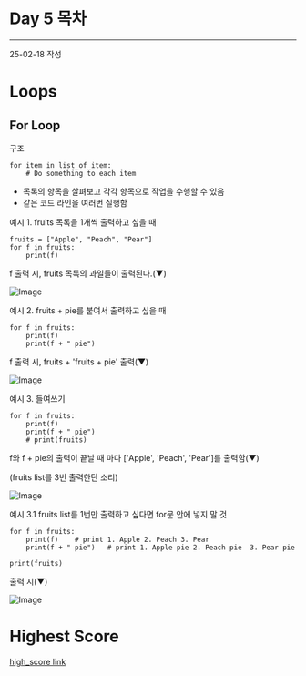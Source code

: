 # Day 5 목차

---

25-02-18 작성

# Loops

## For Loop
구조
```
for item in list_of_item:
    # Do something to each item
```
- 목록의 항목을 살펴보고 각각 항목으로 작업을 수행할 수 있음
- 같은 코드 라인을 여러번 실행함

예시 1. fruits 목록을 1개씩 출력하고 싶을 때
```
fruits = ["Apple", "Peach", "Pear"]
for f in fruits:
    print(f)
```

f 출력 시, fruits 목록의 과일들이 출력된다.(▼)

![Image](https://github.com/user-attachments/assets/3366f5a6-fffd-42d5-bcb3-2d2fcaee32e0)


예시 2. fruits + pie를 붙여서 출력하고 싶을 때
```
for f in fruits:
    print(f)
    print(f + " pie")
```
f 출력 시, fruits + 'fruits + pie' 출력(▼)

![Image](https://github.com/user-attachments/assets/845aedfb-7a1c-4431-84db-c750d1478b53)


예시 3. 들여쓰기
```
for f in fruits:
    print(f)
    print(f + " pie")
    # print(fruits)
```
f와 f + pie의 출력이 끝날 때 마다 ['Apple', 'Peach', 'Pear']를 출력함(▼)

(fruits list를 3번 출력한단 소리)

![Image](https://github.com/user-attachments/assets/785b810b-7653-4bd3-b89b-cb6737b31d27)


예시 3.1 fruits list를 1번만 출력하고 싶다면 for문 안에 넣지 말 것
```
for f in fruits:
    print(f)    # print 1. Apple 2. Peach 3. Pear
    print(f + " pie")   # print 1. Apple pie 2. Peach pie  3. Pear pie

print(fruits)
```
출력 시(▼)

![Image](https://github.com/user-attachments/assets/a60a1c40-3fe1-457a-b537-a104584cb8bc)

# Highest Score
[high_score link](https://github.com/Song1610/100days/tree/main/Day%205/exercise/high_score)